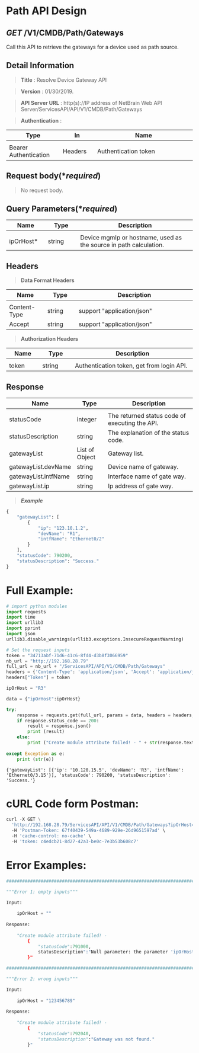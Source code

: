 
# Path API Design

## ***GET*** /V1/CMDB/Path/Gateways
Call this API to retrieve the gateways for a device used as path source.

## Detail Information

> **Title** : Resolve Device Gateway API<br>

> **Version** : 01/30/2019.

> **API Server URL** : http(s)://IP address of NetBrain Web API Server/ServicesAPI/API/V1/CMDB/Path/Gateways

> **Authentication** : 

|**Type**|**In**|**Name**|
|------|------|------|
|<img width=100/>|<img width=100/>|<img width=500/>|
|Bearer Authentication| Headers | Authentication token | 

## Request body(****required***)

> No request body.

## Query Parameters(****required***)

|**Name**|**Type**|**Description**|
|------|------|------|
|<img width=100/>|<img width=100/>|<img width=500/>|
| ipOrHost* | string  | Device mgmIp or hostname, used as the source in path calculation. |

## Headers

> **Data Format Headers**

|**Name**|**Type**|**Description**|
|------|------|------|
|<img width=100/>|<img width=100/>|<img width=500/>|
| Content-Type | string  | support "application/json" |
| Accept | string  | support "application/json" |

> **Authorization Headers**

|**Name**|**Type**|**Description**|
|------|------|------|
|<img width=100/>|<img width=100/>|<img width=500/>|
| token | string  | Authentication token, get from login API. |

## Response

|**Name**|**Type**|**Description**|
|------|------|------|
|<img width=100/>|<img width=100/>|<img width=500/>|
|statusCode| integer | The returned status code of executing the API.  |
|statusDescription| string | The explanation of the status code.  |
|gatewayList| List of Object | Gateway list.  |
|gatewayList.devName| string | Device name of gateway.  |
|gatewayList.intfName| string | Interface name of gate way.  |
|gatewayList.ip| string | Ip address of gate way.  |


> ***Example***


```python
{
    "gatewayList": [
        {
            "ip": "123.10.1.2",
            "devName": "R1",
            "intfName": "Ethernet0/2"
        }
    ],
    "statusCode": 790200,
    "statusDescription": "Success."
}
```

 # Full Example:


```python
# import python modules 
import requests
import time
import urllib3
import pprint
import json
urllib3.disable_warnings(urllib3.exceptions.InsecureRequestWarning)

# Set the request inputs
token = "34713abf-71d6-41c6-8fd4-d3b8f3066959"
nb_url = "http://192.168.28.79"
full_url = nb_url + "/ServicesAPI/API/V1/CMDB/Path/Gateways"
headers = {'Content-Type': 'application/json', 'Accept': 'application/json'}
headers["Token"] = token

ipOrHost = "R3"

data = {"ipOrHost":ipOrHost}

try:
    response = requests.get(full_url, params = data, headers = headers, verify = False)
    if response.status_code == 200:
        result = response.json()
        print (result)
    else:
        print ("Create module attribute failed! - " + str(response.text))
    
except Exception as e:
    print (str(e)) 
```

    {'gatewayList': [{'ip': '10.120.15.5', 'devName': 'R3', 'intfName': 'Ethernet0/3.15'}], 'statusCode': 790200, 'statusDescription': 'Success.'}
    

 # cURL Code form Postman:


```python
curl -X GET \
  'http://192.168.28.79/ServicesAPI/API/V1/CMDB/Path/Gateways?ipOrHost=10.1.13.2' \
  -H 'Postman-Token: 67f40439-549a-4689-929e-26d9651597ad' \
  -H 'cache-control: no-cache' \
  -H 'token: c4edcb21-8d27-42a3-be0c-7e3b53b608c7'
```

 # Error Examples:


```python
###################################################################################################################    

"""Error 1: empty inputs"""

Input:
    
    ipOrHost = ""
    
Response:
    
    "Create module attribute failed! - 
        {
            "statusCode":791000,
            statusDescription":"Null parameter: the parameter 'ipOrHost' cannot be null."
        }"

###################################################################################################################    

"""Error 2: wrong inputs"""

Input:
    
    ipOrHost = "123456789"
    
Response:
    
    "Create module attribute failed! - 
        {
            "statusCode":792040,
            "statusDescription":"Gateway was not found."
        }"
        
```
